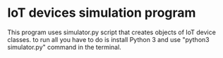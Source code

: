 # IoT devices simulation program
This program uses simulator.py script that creates objects of IoT device classes. to run all you have to do is install Python 3 and use "python3 simulator.py" command in the terminal.